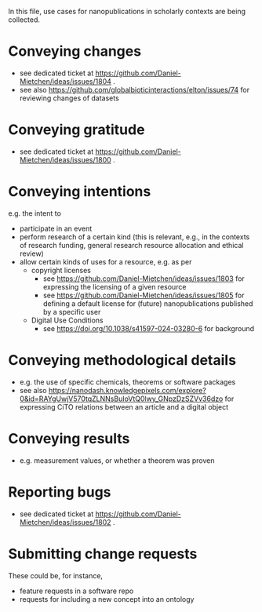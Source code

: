 In this file, use cases for nanopublications in scholarly contexts are being collected.

# Conveying changes

* see dedicated ticket at https://github.com/Daniel-Mietchen/ideas/issues/1804 .
* see also https://github.com/globalbioticinteractions/elton/issues/74 for reviewing changes of datasets

# Conveying gratitude

* see dedicated ticket at https://github.com/Daniel-Mietchen/ideas/issues/1800 .

# Conveying intentions

e.g. the intent to
- participate in an event
- perform research of a certain kind (this is relevant, e.g., in the contexts of research funding, general research resource allocation and ethical review)
- allow certain kinds of uses for a resource, e.g. as per
  - copyright licenses
    - see https://github.com/Daniel-Mietchen/ideas/issues/1803 for expressing the licensing of a given resource
    - see https://github.com/Daniel-Mietchen/ideas/issues/1805 for defining a default license for (future) nanopublications published by a specific user 
  - Digital Use Conditions
    - see https://doi.org/10.1038/s41597-024-03280-6 for background

# Conveying methodological details

- e.g. the use of specific chemicals, theorems or software packages
- see also https://nanodash.knowledgepixels.com/explore?0&id=RAYgUwjV570tqZLNNsBuIoVtQ0lwy_GNpzDzSZVv36dzo for expressing CiTO relations between an article and a digital object  

# Conveying results

- e.g. measurement values, or whether a theorem was proven

# Reporting bugs

* see dedicated ticket at https://github.com/Daniel-Mietchen/ideas/issues/1802 .

# Submitting change requests

These could be, for instance,
- feature requests in a software repo
- requests for including a new concept into an ontology

